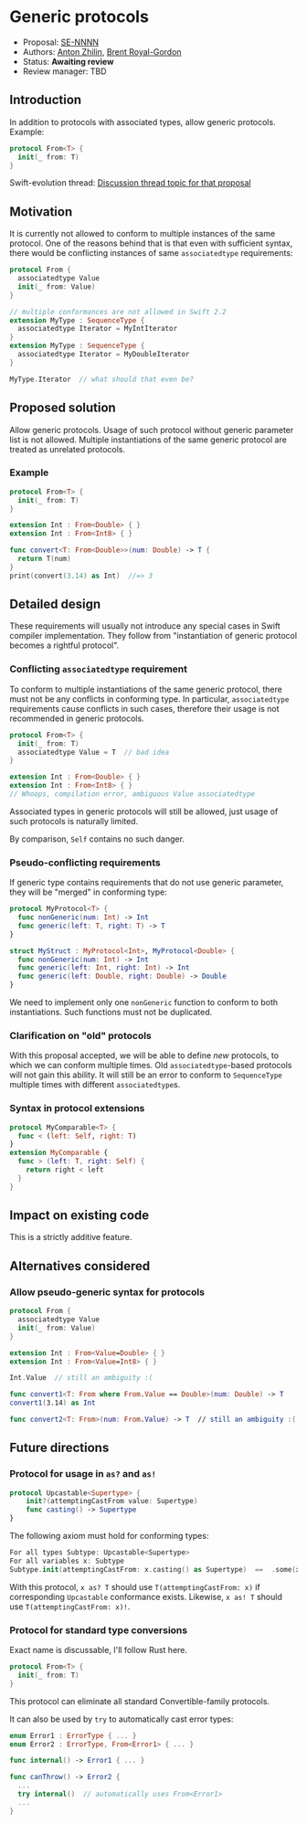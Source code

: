 # Generic protocols

* Proposal: [SE-NNNN](NNNN-filename.md)
* Authors: [Anton Zhilin](https://github.com/Anton3), [Brent Royal-Gordon](https://github.com/brentdax)
* Status: **Awaiting review**
* Review manager: TBD

## Introduction

In addition to protocols with associated types, allow generic protocols. Example:

```swift
protocol From<T> {
  init(_ from: T)
}
```

Swift-evolution thread: [Discussion thread topic for that proposal](http://news.gmane.org/gmane.comp.lang.swift.evolution)

## Motivation

It is currently not allowed to conform to multiple instances of the same protocol.
One of the reasons behind that is that even with sufficient syntax, there would be
conflicting instances of same `associatedtype` requirements:

```swift
protocol From {
  associatedtype Value
  init(_ from: Value)
}

// multiple conformances are not allowed in Swift 2.2
extension MyType : SequenceType {
  associatedtype Iterator = MyIntIterator
}
extension MyType : SequenceType {
  associatedtype Iterator = MyDoubleIterator
}

MyType.Iterator  // what should that even be?
```

## Proposed solution

Allow generic protocols.
Usage of such protocol without generic parameter list is not allowed.
Multiple instantiations of the same generic protocol are treated as unrelated protocols.

### Example

```swift
protocol From<T> {
  init(_ from: T)
}

extension Int : From<Double> { }
extension Int : From<Int8> { }

func convert<T: From<Double>>(num: Double) -> T {
  return T(num)
}
print(convert(3.14) as Int)  //=> 3
```

## Detailed design

These requirements will usually not introduce any special cases in Swift compiler implementation.
They follow from "instantiation of generic protocol becomes a rightful protocol".

### Conflicting `associatedtype` requirement

To conform to multiple instantiations of the same generic protocol,
there must not be any conflicts in conforming type. In particular,
`associatedtype` requirements cause conflicts in such cases,
therefore their usage is not recommended in generic protocols.

```swift
protocol From<T> {
  init(_ from: T)
  associatedtype Value = T  // bad idea
}

extension Int : From<Double> { }
extension Int : From<Int8> { }
// Whoops, compilation error, ambiguous Value associatedtype
```

Associated types in generic protocols will still be allowed,
just usage of such protocols is naturally limited.

By comparison, `Self` contains no such danger.

### Pseudo-conflicting requirements

If generic type contains requirements that do not use generic parameter, they will be "merged" in conforming type:

```swift
protocol MyProtocol<T> {
  func nonGeneric(num: Int) -> Int
  func generic(left: T, right: T) -> T
}

struct MyStruct : MyProtocol<Int>, MyProtocol<Double> {
  func nonGeneric(num: Int) -> Int
  func generic(left: Int, right: Int) -> Int
  func generic(left: Double, right: Double) -> Double
}
```

We need to implement only one `nonGeneric` function to conform to both instantiations. Such functions must not be duplicated.

### Clarification on "old" protocols

With this proposal accepted, we will be able to define *new* protocols, to which we can conform multiple times.
Old `associatedtype`-based protocols will not gain this ability.
It will still be an error to conform to `SequenceType` multiple times with different `associatedtype`s.

### Syntax in protocol extensions

```swift
protocol MyComparable<T> {
  func < (left: Self, right: T)
}
extension MyComparable {
  func > (left: T, right: Self) {
    return right < left
  }
}
```

## Impact on existing code

This is a strictly additive feature.

## Alternatives considered

### Allow pseudo-generic syntax for protocols

```swift
protocol From {
  associatedtype Value
  init(_ from: Value)
}

extension Int : From<Value=Double> { }
extension Int : From<Value=Int8> { }

Int.Value  // still an ambiguity :(

func convert1<T: From where From.Value == Double>(num: Double) -> T
convert1(3.14) as Int

func convert2<T: From>(num: From.Value) -> T  // still an ambiguity :(
```

## Future directions

### Protocol for usage in `as?` and `as!`

```swift
protocol Upcastable<Supertype> {
	init?(attemptingCastFrom value: Supertype)
	func casting() -> Supertype
}
```

The following axiom must hold for conforming types:

```swift
For all types Subtype: Upcastable<Supertype>
For all variables x: Subtype
Subtype.init(attemptingCastFrom: x.casting() as Supertype)  ==  .some(x)
```

With this protocol, `x as? T` should use `T(attemptingCastFrom: x)` if corresponding `Upcastable` conformance exists.
Likewise, `x as! T` should use `T(attemptingCastFrom: x)!`.

### Protocol for standard type conversions

Exact name is discussable, I'll follow Rust here.

```swift
protocol From<T> {
  init(_ from: T)
}
```

This protocol can eliminate all standard Convertible-family protocols.

It can also be used by `try` to automatically cast error types:

```swift
enum Error1 : ErrorType { ... }
enum Error2 : ErrorType, From<Error1> { ... }

func internal() -> Error1 { ... }

func canThrow() -> Error2 {
  ...
  try internal()  // automatically uses From<Error1>
  ...
}
```

